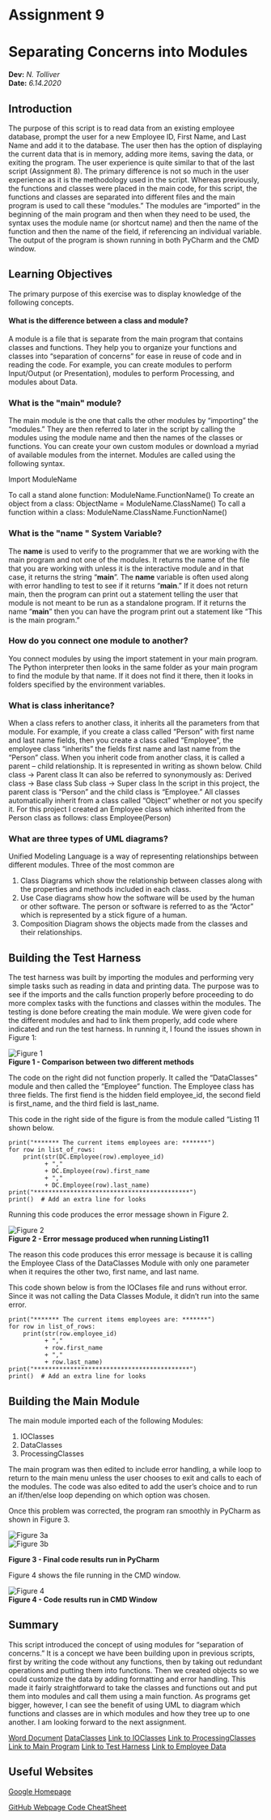 # Assignment 9
# Separating Concerns into Modules
**Dev:** *N. Tolliver*  
**Date:** *6.14.2020*

## Introduction  
The purpose of this script is to read data from an existing employee database, prompt the user for a new Employee ID, First Name, and Last Name and add it to the database.  The user then has the option of displaying the current data that is in memory, adding more items, saving the data, or exiting the program.  The user experience is quite similar to that of the last script (Assignment 8).  The primary difference is not so much in the user experience as it is the methodology used in the script.  Whereas previously, the functions and classes were placed in the main code, for this script, the functions and classes are separated into different files and the main program is used to call these “modules.”  The modules are “imported” in the beginning of the main program and then when they need to be used, the syntax uses the module name (or shortcut name) and then the name of the function and then the name of the field, if referencing an individual variable.  The output of the program is shown running in both PyCharm and the CMD window.

## Learning Objectives

The primary purpose of this exercise was to display knowledge of the following concepts.

#### What is the difference between a class and module?   
A module is a file that is separate from the main program that contains classes and functions.  They help you to organize your functions and classes into “separation of concerns” for ease in reuse of code and in reading the code.  For example, you can create modules to perform Input/Output (or Presentation), modules to perform Processing, and modules about Data.

### What is the "main" module?   
The main module is the one that calls the other modules by “importing” the “modules.”  They are then referred to later in the script by calling the modules using the module name and then the names of the classes or functions.  You can create your own custom modules or download a myriad of available modules from the internet.  Modules are called using the following syntax. 

Import ModuleName

To call a stand alone function:		ModuleName.FunctionName()
To create an object from a class:	ObjectName = ModuleName.ClassName()
To call a function within a class:	ModuleName.ClassName.FunctionName()

### What is the "__name__ " System Variable?   
The __name__ is used to verify to the programmer that we are working with the main program and not one of the modules.  It returns the name of the file that you are working with unless it is the interactive module and in that case, it returns the string “__main__”.  The __name__ variable is often used along with error handling to test to see if it returns “__main__.”  If it does not return main, then the program can print out a statement telling the user that module is not meant to be run as a standalone program.  If it returns the name “__main__” then you can have the program print out a statement like “This is the main program.”

### How do you connect one module to another?   
You connect modules by using the import statement in your main program.  The Python interpreter then looks in the same folder as your main program to find the module by that name.  If it does not find it there, then it looks in folders specified by the environment variables.

### What is class inheritance? 
When a class refers to another class, it inherits all the parameters from that module.  For example, if you create a class called “Person” with first name and last name fields, then you create a class called “Employee”, the employee class “inherits” the fields first name and last name from the “Person” class.  When you inherit code from another class, it is called a parent – child relationship.  It is represented in writing as shown below.
	Child class -> Parent class
It can also be referred to synonymously as:
	Derived class -> Base class
	Sub class -> Super class
In the script in this project, the parent class is “Person” and the child class is “Employee.”
All classes automatically inherit from a class called “Object” whether or not you specify it.  For this project I created an Employee class which inherited from the Person class as follows:
	class Employee(Person)

### What are three types of UML diagrams?   
Unified Modeling Language is a way of representing relationships between different modules.  Three of the most common are 
1)	Class Diagrams which show the relationship between classes along with the properties and methods included in each class.
2)	Use Case diagrams show how the software will be used by the human or other software.  The person or software is referred to as the “Actor” which is represented by a stick figure of a human.
3)	Composition Diagram shows the objects made from the classes and their relationships.

## Building the Test Harness  
The test harness was built by importing the modules and performing very simple tasks such as reading in data and printing data.  The purpose was to see if the imports and the calls function properly before proceeding to do more complex tasks with the functions and classes within the modules.  The testing is done before creating the main module.  We were given code for the different modules and had to link them properly, add code where indicated and run the test harness.  In running it, I found the issues shown in Figure 1:

![Figure 1](https://tollivne.github.io/IntroToProg-Python-Mod09/Figure1.png "Comparison between two different methods")   
**Figure 1 - Comparison between two different methods**  

The code on the right did not function properly.  It called the “DataClasses” module and then called the “Employee” function.  The Employee class has three fields.  The first fiend is the hidden field employee_id, the second field is first_name, and the third field is last_name.

This code in the right side of the figure is from the module called “Listing 11 shown below.
```
print("******* The current items employees are: *******")
for row in list_of_rows:
    print(str(DC.Employee(row).employee_id)
          + ","
          + DC.Employee(row).first_name
          + ","
          + DC.Employee(row).last_name)
print("*******************************************")
print()  # Add an extra line for looks
```

Running this code produces the error message shown in Figure 2.  

![Figure 2](https://tollivne.github.io/IntroToProg-Python-Mod09/Figure2.png "Error message produced when running Listing11")  
**Figure 2 - Error message produced when running Listing11**  

The reason this code produces this error message is because it is calling the Employee Class of the DataClasses Module with only one parameter when it requires the other two, first name, and last name.

This code shown below is from the IOClases file and runs without error.  Since it was not calling the Data Classes Module, it didn’t run into the same error.
```
print("******* The current items employees are: *******")
for row in list_of_rows:
    print(str(row.employee_id)
          + ","
          + row.first_name
          + ","
          + row.last_name)
print("*******************************************")
print()  # Add an extra line for looks
```
## Building the Main Module
The main module imported each of the following Modules:

1) IOClasses
2) DataClasses
3) ProcessingClasses

The main program was then edited to include error handling, a while loop to return to the main menu unless the user chooses to exit and calls to each of the modules.  The code was also edited to add the user’s choice and to run an if/then/else loop depending on which option was chosen.

Once this problem was corrected, the program ran smoothly in PyCharm as shown in Figure 3.

![Figure 3a](https://tollivne.github.io/IntroToProg-Python-Mod09/Figure3a.png "Final code results run in PyCharm")  
![Figure 3b](https://tollivne.github.io/IntroToProg-Python-Mod09/Figure3b.png "Final code results run in PyCharm")  

**Figure 3 - Final code results run in PyCharm**  

Figure 4 shows the file running in the CMD window.  

![Figure 4](https://tollivne.github.io/IntroToProg-Python-Mod09/Figure4.png "Code results run in CMD Window")  
**Figure 4 - Code results run in CMD Window**  

## Summary  
This script introduced the concept of using modules for “separation of concerns.”  It is a concept we have been building upon in previous scripts, first by writing the code without any functions, then by taking out redundant operations and putting them into functions.  Then we created objects so we could customize the data by adding formatting and error handling.  This made it fairly straightforward to take the classes and functions out and put them into modules and call them using a main function.  As programs get bigger, however, I can see the benefit of using UML to diagram which functions and classes are in which modules and how they tree up to one another.  I am looking forward to the next assignment.

[Word Document](https://github.com/tollivne/IntroToProg-Python-Mod09/blob/master/Assignment09.docx)
[DataClasses](https://github.com/tollivne/IntroToProg-Python-Mod09/blob/master/DataClasses.py)
[Link to IOClasses](https://github.com/tollivne/IntroToProg-Python-Mod09/blob/master/IOClasses.py)
[Link to ProcessingClasses](https://github.com/tollivne/IntroToProg-Python-Mod09/blob/master/ProcessingClasses.py)
[Link to Main Program](https://github.com/tollivne/IntroToProg-Python-Mod09/blob/master/Main.py)
[Link to Test Harness](https://github.com/tollivne/IntroToProg-Python-Mod09/blob/master/TestHarness.py)
[Link to Employee Data](https://github.com/tollivne/IntroToProg-Python-Mod09/blob/master/EmployeeData.txt)

## Useful Websites  

[Google Homepage](https://www.google.com "Google's Homepage")

[GitHub Webpage Code CheatSheet](https://github.com/adam-p/markdown-here/wiki/Markdown-Cheatsheet)
